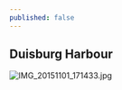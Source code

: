 ```yaml
---
published: false
---
```

## Duisburg Harbour

![IMG_20151101_171433.jpg]({{site.baseurl}}/_posts/IMG_20151101_171433.jpg)


